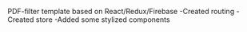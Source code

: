 PDF-filter template based on React/Redux/Firebase
-Created routing
-Created store
-Added some stylized components

